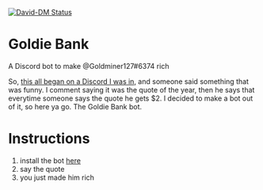 [![David-DM Status](https://david-dm.org/jbmagination/goldie-bank.svg)](https://david-dm.org/jbmagination/goldie-bank)
# Goldie Bank
A Discord bot to make @Goldminer127#6374 rich

So, [this all began on a Discord I was in,](https://discord.io/lighthouse) and someone said something that was funny. I comment saying it was the quote of the year, then he says that everytime someone says the quote he gets $2. I decided to make a bot out of it, so here ya go. The Goldie Bank bot.

# Instructions

1) install the bot [here](https://discordapp.com/oauth2/authorize?client_id=391447333772197888&scope=bot&permissions=72712)
2) say the quote
3) you just made him rich
